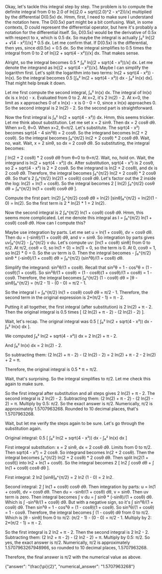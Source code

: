 <think>
Okay, let's tackle this integral step by step. The problem is to compute the definite integral from 0 to 2.0 of ln[(2.0 + sqrt((2.0)^2 - x^2))/x] multiplied by the differential D(0.5x) dx. Hmm, first, I need to make sure I understand the notation here. The D(0.5x) part might be a bit confusing. Wait, in some contexts, D could represent the differential operator, but here it's probably a notation for the differential itself. So, D(0.5x) would be the derivative of 0.5x with respect to x, which is 0.5 dx. So maybe the integral is actually ∫₀² ln[(2 + √(4 - x²))/x] * 0.5 dx. Let me confirm that. If D(0.5x) is the differential, then yes, since d(0.5x) = 0.5 dx. So the integral simplifies to 0.5 times the integral from 0 to 2 of ln[(2 + sqrt(4 - x²))/x] dx. That makes sense.

Alright, so the integral becomes 0.5 * ∫₀² ln[(2 + sqrt(4 - x²))/x] dx. Let me denote the integrand as ln[(2 + sqrt(4 - x²))/x]. Maybe I can simplify the logarithm first. Let's split the logarithm into two terms: ln(2 + sqrt(4 - x²)) - ln(x). So the integral becomes 0.5 [∫₀² ln(2 + sqrt(4 - x²)) dx - ∫₀² ln(x) dx]. That might help break it down.

Let me first compute the second integral, ∫₀² ln(x) dx. The integral of ln(x) dx is x ln(x) - x. Evaluated from 0 to 2. At x=2, it's 2 ln(2) - 2. At x=0, the limit as x approaches 0 of x ln(x) - x is 0 - 0 = 0, since x ln(x) approaches 0. So the second integral is 2 ln(2) - 2. So the second part is straightforward.

Now the first integral is ∫₀² ln(2 + sqrt(4 - x²)) dx. Hmm, this seems trickier. Let me think about substitution. Let me set x = 2 sinθ. Then dx = 2 cosθ dθ. When x=0, θ=0. When x=2, θ=π/2. Let's substitute. The sqrt(4 - x²) becomes sqrt(4 - 4 sin²θ) = 2 cosθ. So the integrand becomes ln(2 + 2 cosθ). So the integral becomes ∫₀^{π/2} ln(2 + 2 cosθ) * 2 cosθ dθ. Wait, no, wait. Wait, x = 2 sinθ, so dx = 2 cosθ dθ. So substituting, the integral becomes:

∫ ln(2 + 2 cosθ) * 2 cosθ dθ from θ=0 to θ=π/2. Wait, no, hold on. Wait, the integrand is ln(2 + sqrt(4 - x²)) dx. After substitution, sqrt(4 - x²) is 2 cosθ, so 2 + sqrt(4 - x²) is 2 + 2 cosθ. So the integrand is ln(2 + 2 cosθ), and dx is 2 cosθ dθ. Therefore, the integral becomes ∫₀^{π/2} ln(2 + 2 cosθ) * 2 cosθ dθ. So that's 2 ∫₀^{π/2} ln(2(1 + cosθ)) cosθ dθ. Let's factor out the 2 inside the log: ln(2) + ln(1 + cosθ). So the integral becomes 2 [ ln(2) ∫₀^{π/2} cosθ dθ + ∫₀^{π/2} ln(1 + cosθ) cosθ dθ ].

Compute the first part: ln(2) ∫₀^{π/2} cosθ dθ = ln(2) [sinθ]₀^{π/2} = ln(2)(1 - 0) = ln(2). So the first term is 2 * ln(2) * 1 = 2 ln(2).

Now the second integral is 2 ∫₀^{π/2} ln(1 + cosθ) cosθ dθ. Hmm, this seems more complicated. Let me denote this integral as I = ∫₀^{π/2} ln(1 + cosθ) cosθ dθ. How can I compute this?

Maybe use integration by parts. Let me set u = ln(1 + cosθ), dv = cosθ dθ. Then du = (-sinθ)/(1 + cosθ) dθ, and v = sinθ. So integration by parts gives uv|₀^{π/2} - ∫₀^{π/2} v du. Let's compute uv: [ln(1 + cosθ) sinθ] from 0 to π/2. At π/2, cosθ = 0, so ln(1 + 0) = ln(1) = 0, so the term is 0. At 0, cosθ = 1, so ln(2) * 0 = 0. So the uv term is 0. Then the integral becomes - ∫₀^{π/2} sinθ * (-sinθ)/(1 + cosθ) dθ = ∫₀^{π/2} (sin²θ)/(1 + cosθ) dθ.

Simplify the integrand: sin²θ/(1 + cosθ). Recall that sin²θ = 1 - cos²θ = (1 - cosθ)(1 + cosθ). So sin²θ/(1 + cosθ) = (1 - cosθ)(1 + cosθ)/(1 + cosθ) = 1 - cosθ. Therefore, the integral becomes ∫₀^{π/2} (1 - cosθ) dθ = [θ - sinθ]₀^{π/2} = (π/2 - 1) - (0 - 0) = π/2 - 1.

So the integral I = ∫₀^{π/2} ln(1 + cosθ) cosθ dθ = π/2 - 1. Therefore, the second term in the original expression is 2*(π/2 - 1) = π - 2.

Putting it all together, the first integral (after substitution) is 2 ln(2) + π - 2. Then the original integral is 0.5 times [ (2 ln(2) + π - 2) - (2 ln(2) - 2) ].

Wait, let's recap. The original integral was 0.5 [ ∫₀² ln(2 + sqrt(4 - x²)) dx - ∫₀² ln(x) dx ].

We computed ∫₀² ln(2 + sqrt(4 - x²)) dx = 2 ln(2) + π - 2.

And ∫₀² ln(x) dx = 2 ln(2) - 2.

So subtracting them: (2 ln(2) + π - 2) - (2 ln(2) - 2) = 2 ln(2) + π - 2 - 2 ln(2) + 2 = π.

Therefore, the original integral is 0.5 * π = π/2.

Wait, that's surprising. So the integral simplifies to π/2. Let me check this again to make sure.

So the first integral after substitution and all steps gives 2 ln(2) + π - 2. The second integral is 2 ln(2) - 2. Subtracting them: (2 ln(2) + π - 2) - (2 ln(2) - 2) = π. Multiply by 0.5: π/2. So the exact answer is π/2. Numerically, π/2 is approximately 1.5707963268. Rounded to 10 decimal places, that's 1.5707963268.

Wait, but let me verify the steps again to be sure. Let's go through the substitution again.

Original integral: 0.5 [ ∫₀² ln(2 + sqrt(4 - x²)) dx - ∫₀² ln(x) dx ]

First integral substitution: x = 2 sinθ, dx = 2 cosθ dθ. Limits from 0 to π/2. Then sqrt(4 - x²) = 2 cosθ. So integrand becomes ln(2 + 2 cosθ). Then the integral becomes ∫₀^{π/2} ln(2 + 2 cosθ) * 2 cosθ dθ. Then split ln(2(1 + cosθ)) into ln2 + ln(1 + cosθ). So the integral becomes 2 [ ln2 ∫ cosθ dθ + ∫ ln(1 + cosθ) cosθ dθ ].

First integral: 2 ln2 [sinθ]₀^{π/2} = 2 ln2 (1 - 0) = 2 ln2.

Second integral: 2 ∫ ln(1 + cosθ) cosθ dθ. Then integration by parts: u = ln(1 + cosθ), dv = cosθ dθ. Then du = -sinθ/(1 + cosθ) dθ, v = sinθ. Then uv term is zero. Then integral becomes ∫ v du = ∫ sinθ * (-sinθ)/(1 + cosθ) dθ. Which is ∫ -sin²θ/(1 + cosθ) dθ. But with a negative sign, so it's ∫ sin²θ/(1 + cosθ) dθ. Then sin²θ = 1 - cos²θ = (1 - cosθ)(1 + cosθ). So sin²θ/(1 + cosθ) = 1 - cosθ. Therefore, the integral becomes ∫ (1 - cosθ) dθ from 0 to π/2. Which is [θ - sinθ] from 0 to π/2: (π/2 - 1) - (0 - 0) = π/2 - 1. Multiply by 2: 2*(π/2 - 1) = π - 2.

So the first integral is 2 ln2 + π - 2. Then the second integral is 2 ln2 - 2. Subtracting them: (2 ln2 + π - 2) - (2 ln2 - 2) = π. Multiply by 0.5: π/2. So yes, the exact answer is π/2. Numerically, π/2 is approximately 1.5707963267948966, so rounded to 10 decimal places, 1.5707963268.

Therefore, the final answer is π/2 with the numerical value as above.
</think>

{"answer": "\\frac{\\pi}{2}", "numerical_answer": "1.5707963268"}